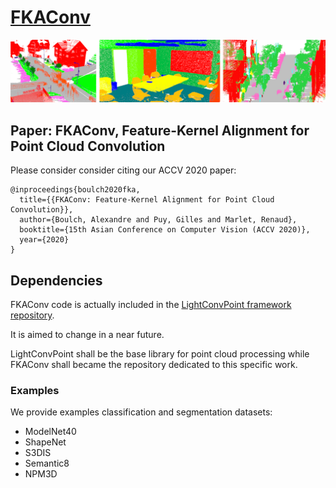 # [FKAConv](https://arxiv.org/abs/2004.04462)

![FKAConv products](./doc/predictions.png)

## Paper: FKAConv, Feature-Kernel Alignment for Point Cloud Convolution

Please consider consider citing our ACCV 2020 paper:
```
@inproceedings{boulch2020fka,
  title={{FKAConv: Feature-Kernel Alignment for Point Cloud Convolution}},
  author={Boulch, Alexandre and Puy, Gilles and Marlet, Renaud},
  booktitle={15th Asian Conference on Computer Vision (ACCV 2020)},
  year={2020}
}
```

## Dependencies

FKAConv code is actually included in the [LightConvPoint framework repository](https://github.com/valeoai/LightConvPoint).

It is aimed to change in a near future.

LightConvPoint shall be the base library for point cloud processing while FKAConv shall became the repository dedicated to this specific work.

### Examples

We provide examples classification and segmentation datasets:
* ModelNet40
* ShapeNet
* S3DIS
* Semantic8
* NPM3D
